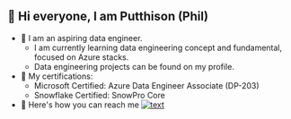 👋 Hi everyone, I am Putthison (Phil) 
-
- 👷 I am an aspiring data engineer.
   - I am currently learning data engineering concept and fundamental, focused on Azure stacks.
   - Data engineering projects can be found on my profile.
- 📜 My certifications:
  - Microsoft Certified: Azure Data Engineer Associate (DP-203)
  - Snowflake Certified: SnowPro Core 
- 📮 Here's how you can reach me [![text](https://img.shields.io/badge/LinkedIn-0077B5?style=for-the-badge&logo=linkedin&logoColor=white)](https://www.linkedin.com/in/putthison-wannapong-142731214)










